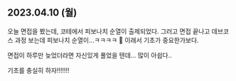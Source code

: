 ## 2023.04.10 (월)

오늘 면접을 봤는데, 코테에서 피보나치 순열이 출제되었다.
그러고 면접 끝나고 데브코스 과정 보는데 피보나치 순열이…ㅋㅋㅋㅋ 🥲 이래서 기초가 중요한가보다.

면접이 하루만 늦었더라면 자신있게 풀었을 텐데... 많이 아쉽다..

기초를 충실히 하자!!!!!!!